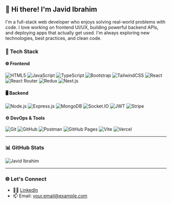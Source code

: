 ## 👋 Hi there! I'm Javid Ibrahim

I'm a full-stack web developer who enjoys solving real-world problems with code. I love working on frontend UI/UX, building powerful backend APIs, and deploying apps that actually get used. I'm always exploring new technologies, best practices, and clean code.


### 🧰 Tech Stack

#### 🌐 Frontend
![HTML5](https://img.shields.io/badge/-HTML5-E34F26?logo=html5&logoColor=white&style=flat-square)
![JavaScript](https://img.shields.io/badge/-JavaScript-F7DF1E?logo=javascript&logoColor=black&style=flat-square)
![TypeScript](https://img.shields.io/badge/-TypeScript-3178C6?logo=typescript&logoColor=white&style=flat-square)
![Bootstrap](https://img.shields.io/badge/-Bootstrap-7952B3?logo=bootstrap&logoColor=white&style=flat-square)
![TailwindCSS](https://img.shields.io/badge/-TailwindCSS-06B6D4?logo=tailwindcss&logoColor=white&style=flat-square)
![React](https://img.shields.io/badge/-React-61DAFB?logo=react&logoColor=black&style=flat-square)
![React Router](https://img.shields.io/badge/-React_Router-CA4245?logo=react-router&logoColor=white&style=flat-square)
![Redux](https://img.shields.io/badge/-Redux-764ABC?logo=redux&logoColor=white&style=flat-square)
![Next.js](https://img.shields.io/badge/-Next.js-000000?logo=nextdotjs&logoColor=white&style=flat-square)

#### 🖥️ Backend
![Node.js](https://img.shields.io/badge/-Node.js-339933?logo=node.js&logoColor=white&style=flat-square)
![Express.js](https://img.shields.io/badge/-Express.js-000000?logo=express&logoColor=white&style=flat-square)
![MongoDB](https://img.shields.io/badge/-MongoDB-47A248?logo=mongodb&logoColor=white&style=flat-square)
![Socket.IO](https://img.shields.io/badge/-Socket.IO-010101?logo=socket.io&logoColor=white&style=flat-square)
![JWT](https://img.shields.io/badge/-JWT-000000?logo=jsonwebtokens&logoColor=white&style=flat-square)
![Stripe](https://img.shields.io/badge/-Stripe-635BFF?logo=stripe&logoColor=white&style=flat-square)

#### ⚙️ DevOps & Tools
![Git](https://img.shields.io/badge/-Git-F05032?logo=git&logoColor=white&style=flat-square)
![GitHub](https://img.shields.io/badge/-GitHub-181717?logo=github&logoColor=white&style=flat-square)
![Postman](https://img.shields.io/badge/-Postman-FF6C37?logo=postman&logoColor=white&style=flat-square)
![GitHub Pages](https://img.shields.io/badge/-GitHub_Pages-121013?logo=github&logoColor=white&style=flat-square)
![Vite](https://img.shields.io/badge/-Vite-646CFF?logo=vite&logoColor=white&style=flat-square)
![Vercel](https://img.shields.io/badge/-Vercel-000000?logo=vercel&logoColor=white&style=flat-square)

---

### 📊 GitHub Stats

![Javid Ibrahim](https://github-readme-stats.vercel.app/api?username=javidcp&show_icons=true&hide_title=true&theme=default)

---

### 🌐 Let's Connect

- 🧑‍💼 [LinkedIn](https://www.linkedin.com/in/javid-ibrahim-0903392b1/)
- 📫 Email: your.email@example.com
